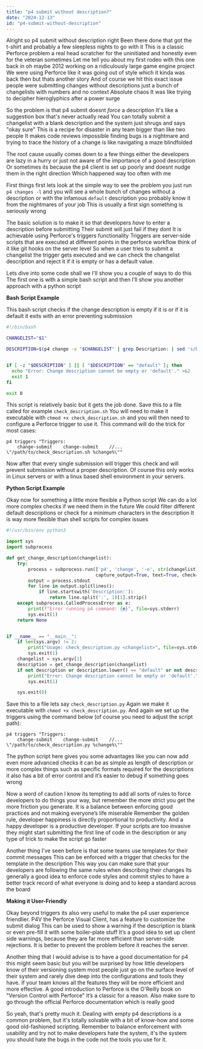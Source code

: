 ```yaml
---
title: "p4 submit without description?"
date: "2024-12-13"
id: "p4-submit-without-description"
---
```


Alright so p4 submit without description right Been there done that got the t-shirt and probably a few sleepless nights to go with it This is a classic Perforce problem a real head scratcher for the uninitiated and honestly even for the veteran sometimes Let me tell you about my first rodeo with this one back in oh maybe 2012 working on a ridiculously large game engine project We were using Perforce like it was going out of style which it kinda was back then but thats another story And of course we hit this exact issue people were submitting changes without descriptions just a bunch of changelists with numbers and no context Absolute chaos It was like trying to decipher hieroglyphics after a power surge

So the problem is that p4 submit doesnt *force* a description It's like a suggestion box that's never actually read You can totally submit a changelist with a blank description and the system just shrugs and says "okay sure" This is a recipe for disaster in any team bigger than like two people It makes code reviews impossible finding bugs is a nightmare and trying to trace the history of a change is like navigating a maze blindfolded

The root cause usually comes down to a few things either the developers are lazy in a hurry or just not aware of the importance of a good description Or sometimes its because the p4 client is set up poorly and doesnt nudge them in the right direction Which happened way too often with me

First things first lets look at the simple way to see the problem you just run `p4 changes -l` and you will see a whole bunch of changes without a description or with the infamous `default` description you probably know it from the nightmares of your job This is usually a first sign something is seriously wrong

The basic solution is to make it so that developers *have* to enter a description before submitting Their submit will just fail if they dont It is achievable using Perforce's triggers functionality Triggers are server-side scripts that are executed at different points in the perforce workflow think of it like git hooks on the server level So when a user tries to submit a changelist the trigger gets executed and we can check the changelist description and reject it if it is empty or has a default value.

Lets dive into some code shall we I'll show you a couple of ways to do this The first one is with a simple bash script and then I’ll show you another approach with a python script

**Bash Script Example**

This bash script checks if the change description is empty if it is or if it is default it exits with an error preventing submission

```bash
#!/bin/bash

CHANGELIST="$1"

DESCRIPTION=$(p4 change -o "$CHANGELIST" | grep Description: | sed 's/Description:\s*//')


if [ -z "$DESCRIPTION" ] || [ "$DESCRIPTION" == "default" ]; then
  echo "Error: Change description cannot be empty or 'default'." >&2
  exit 1
fi

exit 0
```
This script is relatively basic but it gets the job done. Save this to a file called for example `check_description.sh` You will need to make it executable with `chmod +x check_description.sh` and you will then need to configure a Perforce trigger to use it. This command will do the trick for most cases:

```
p4 triggers "Triggers:
    change-submit    change-submit    //...   \"/path/to/check_description.sh %change%\""
```

Now after that every single submission will trigger this check and will prevent submission without a proper description. Of course this only works in Linux servers or with a linux based shell environment in your servers.

**Python Script Example**

Okay now for something a little more flexible a Python script We can do a lot more complex checks if we need them in the future We could filter different default descriptions or check for a minimum characters in the description It is way more flexible than shell scripts for complex issues

```python
#!/usr/bin/env python3

import sys
import subprocess

def get_change_description(changelist):
    try:
        process = subprocess.run(['p4', 'change', '-o', str(changelist)],
                                 capture_output=True, text=True, check=True)
        output = process.stdout
        for line in output.splitlines():
            if line.startswith('Description:'):
                return line.split(':', 1)[1].strip()
    except subprocess.CalledProcessError as e:
        print(f"Error running p4 command: {e}", file=sys.stderr)
        sys.exit(1)
    return None


if __name__ == "__main__":
    if len(sys.argv) != 2:
        print("Usage: check_description.py <changelist>", file=sys.stderr)
        sys.exit(1)
    changelist = sys.argv[1]
    description = get_change_description(changelist)
    if not description or description.lower() == "default" or not description.strip():
        print("Error: Change description cannot be empty or 'default'.", file=sys.stderr)
        sys.exit(1)

    sys.exit(0)
```

Save this to a file lets say `check_description.py` Again we make it executable with `chmod +x check_description.py`. And again we set up the triggers using the command below (of course you need to adjust the script path):

```
p4 triggers "Triggers:
    change-submit    change-submit    //...   \"/path/to/check_description.py %change%\""
```

The python script here gives you some advantages like you can now add even more advanced checks it can be as simple as length of description or more complex things such as specific formats required for the descriptions it also has a bit of error control and it’s easier to debug if something goes wrong

Now a word of caution I know its tempting to add all sorts of rules to force developers to do things your way, but remember the more strict you get the more friction you generate. It is a balance between enforcing good practices and not making everyone’s life miserable Remember the golden rule, developer happiness is directly proportional to productivity. And a happy developer is a productive developer. If your scripts are too invasive they might start submitting the first line of code in the description or any type of trick to make the script go faster

Another thing I’ve seen before is that some teams use templates for their commit messages This can be enforced with a trigger that checks for the template in the description This way you can make sure that your developers are following the same rules when describing their changes Its generally a good idea to enforce code styles and commit styles to have a better track record of what everyone is doing and to keep a standard across the board

**Making it User-Friendly**

Okay beyond triggers its also very useful to make the p4 user experience friendlier. P4V the Perforce Visual Client, has a feature to customize the submit dialog This can be used to show a warning if the description is blank or even pre-fill it with some boiler-plate stuff It’s a good idea to set up client side warnings, because they are far more efficient than server-side rejections. It is better to prevent the problem before it reaches the server.

Another thing that I would advise is to have a good documentation for p4 this might seem basic but you will be surprised by how little developers know of their versioning system most people just go on the surface level of their system and rarely dive deep into the configurations and tools they have. If your team knows all the features they will be more efficient and more effective. A good introduction to Perforce is the O'Reilly book on "Version Control with Perforce" it’s a classic for a reason. Also make sure to go through the official Perforce documentation which is really good

So yeah, that's pretty much it. Dealing with empty p4 descriptions is a common problem, but it's totally solvable with a bit of know-how and some good old-fashioned scripting. Remember to balance enforcement with usability and try not to make developers hate the system, it's the system you should hate the bugs in the code not the tools you use for it.
